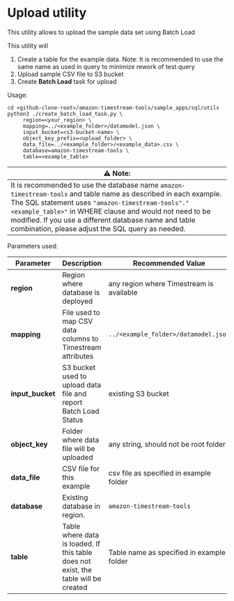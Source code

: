 # Upload utility

This utility allows to upload the sample data set using Batch Load

This utility will

1. Create a table for the example data. Note: It is recommended to use the same name as used in query to minimize rework of test query
2. Upload sample CSV file to S3 bucket
3. Create **Batch Load** task for upload

Usage:

```shell
cd <github-clone-root>/amazon-timestream-tools/sample_apps/sql/utils
python3 ./create_batch_load_task.py \
     region=<your_region> \
     mapping=../<example_folder>/datamodel.json \
     input_bucket=<s3-bucket-name> \
     object_key_prefix=<upload_folder> \
     data_file=../<example_folder>/<example_data>.csv \
     database=amazon-timestream-tools \
     table=<example_table>
```

| **⚠ Note**:                                                                                                                                                                                                                                                                                                                                  |
|----------------------------------------------------------------------------------------------------------------------------------------------------------------------------------------------------------------------------------------------------------------------------------------------------------------------------------------------|
| It is recommended to use the database name `amazon-timestream-tools` and table name as described in each example. The SQL statement uses `"amazon-timestream-tools"."<example_table>"` in WHERE clause and would not need to be modified. If you use a different database name and table combination, please adjust the SQL query as needed. |

Parameters used:

Parameter        | Description | Recommended Value
-----------------|-------------|-------------------
**region**       | Region where database is deployed | any region where Timestream is available
**mapping**      | File used to map CSV data columns to Timestream attributes | `../<example_folder>/datamodel.json`
**input_bucket** | S3 bucket used to upload data file and report Batch Load Status | existing S3 bucket
**object_key**   | Folder where data file will be uploaded | any string, should not be root folder
**data_file**    | CSV file for this example | csv file as specified in example folder
**database**     | Existing database in region. | `amazon-timestream-tools`
**table**        | Table where data is loaded. If this table does not exist, the table will be created | Table name as specified in example folder
